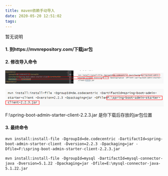 ```yaml
---
title: maven依赖手动导入
date: 2020-05-20 12:51:02
tags: 
---
```


暂无说明

<!-- more -->

#### 1. 到https://mvnrepository.com/下载jar包

#### 2. 修改导入命令

![](maven依赖手动导入/参数对照.png)



![](maven依赖手动导入/jar包存放位置.png)

F:\spring-boot-admin-starter-client-2.2.3.jar 是你下载后存放的jar包位置

#### 3. 最终命令

````
mvn install:install-file -DgroupId=de.codecentric -DartifactId=spring-boot-admin-starter-client -Dversion=2.2.3 -Dpackaging=jar -Dfile=F:\spring-boot-admin-starter-client-2.2.3.jar
````



````
mvn install:install-file -DgroupId=mysql -DartifactId=mysql-connector-java -Dversion=5.1.22 -Dpackaging=jar -Dfile=E:\mysql-connector-java-5.1.22.jar
````



